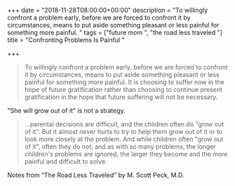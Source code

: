 +++
date = "2018-11-28T08:00:00+00:00"
description = "To willingly confront a problem early, before we are forced to confront it by circumstances, means to put aside something pleasant or less painful for something more painful. "
tags = ["future mom ", "the road less traveled "]
title = "Confronting Problems Is Painful "

+++
> To willingly confront a problem early, before we are forced to confront it by circumstances, means to put aside something pleasant or less painful for something more painful. It is choosing to suffer now in the hope of future gratification rather than choosing to continue present gratification in the hope that future suffering will not be necessary. 

"She will grow out of it" is not a strategy. 

> ...parental decisions are difficult, and the children often do "grow out of it". But it almost never hurts to try to help them grow out of it or to look more closely at the problem. And while children often "grow out of it", often they do not; and as with so many problems, the longer children's problems are ignored, the larger they become and the more painful and difficult to solve. 

Notes from “The Road Less Traveled” by M. Scott Peck, M.D.